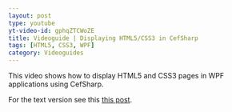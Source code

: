 ```yaml
---
layout: post
type: youtube
yt-video-id: gphqZTCWoZE
title: Videoguide | Displaying HTML5/CSS3 in CefSharp
tags: [HTML5, CSS3, WPF]
category: Videoguides
---
```

This video shows how to display HTML5 and CSS3 pages in WPF applications using CefSharp.

For the text  version see this [this post](http://www.cefsharptutorials.com/CefSharp-Basics-Display-an-HTML5.CSS3-Webpage/).
